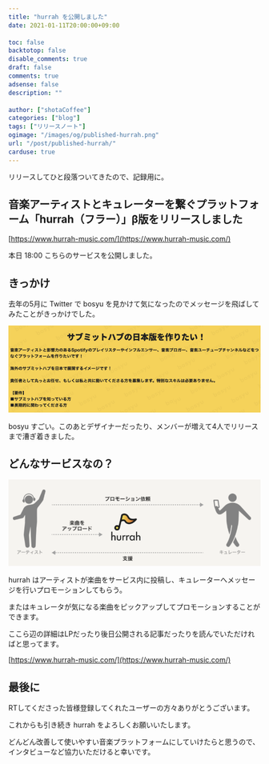 ```yaml
---
title: "hurrah を公開しました"
date: 2021-01-11T20:00:00+09:00

toc: false
backtotop: false
disable_comments: true
draft: false
comments: true
adsense: false
description: ""

author: ["shotaCoffee"]
categories: ["blog"]
tags: ["リリースノート"]
ogimage: "/images/og/published-hurrah.png"
url: "/post/published-hurrah/"
carduse: true
---
```


リリースしてひと段落ついてきたので、記録用に。

## 音楽アーティストとキュレーターを繋ぐプラットフォーム「hurrah（フラー）」β版をリリースしました

[https://www.hurrah-music.com/](https://www.hurrah-music.com/)

本日 18:00 こちらのサービスを公開しました。

## きっかけ

去年の5月に Twitter で bosyu を見かけて気になったのでメッセージを飛ばしてみたことがきっかけでした。

![hurrah%20%E3%82%92%E5%85%AC%E9%96%8B%E3%81%97%E3%81%BE%E3%81%97%E3%81%9F%2029f030363daf4264a57328f6e539e666/Untitled.png](images/Untitled.png)

bosyu すごい。このあとデザイナーだったり、メンバーが増えて4人でリリースまで漕ぎ着きました。

## どんなサービスなの？

![images/Untitled%201.png](images/Untitled%201.png)

hurrah はアーティストが楽曲をサービス内に投稿し、キュレーターへメッセージを行いプロモーションしてもらう。

またはキュレータが気になる楽曲をピックアップしてプロモーションすることができます。

ここら辺の詳細はLPだったり後日公開される記事だったりを読んでいただければと思ってます。

[https://www.hurrah-music.com/](https://www.hurrah-music.com/)

## 最後に

RTしてくださった皆様登録してくれたユーザーの方々ありがとうございます。

これからも引き続き hurrah をよろしくお願いいたします。

どんどん改善して使いやすい音楽プラットフォームにしていけたらと思うので、インタビューなど協力いただけると幸いです。
